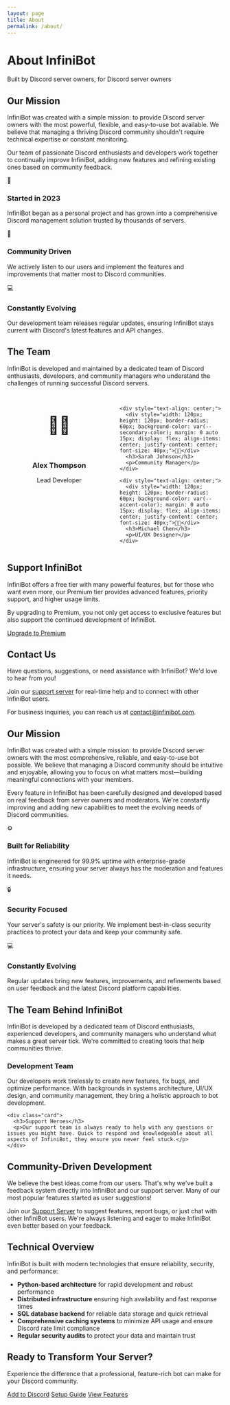```yaml
---
layout: page
title: About
permalink: /about/
---
```


<div class="hero animate-fade-in">
  <h1>About InfiniBot</h1>
  <p>Built by Discord server owners, for Discord server owners</p>
</div>

<div class="card">
  <h2>Our Mission</h2>
  <p>
    InfiniBot was created with a simple mission: to provide Discord server owners with the most powerful, flexible, and easy-to-use bot available. We believe that managing a thriving Discord community shouldn't require technical expertise or constant monitoring.
  </p>
  <p>
    Our team of passionate Discord enthusiasts and developers work together to continually improve InfiniBot, adding new features and refining existing ones based on community feedback.
  </p>
</div>

<div class="feature-grid">
  <div class="feature-card">
    <div class="feature-icon">🚀</div>
    <h3>Started in 2023</h3>
    <p>InfiniBot began as a personal project and has grown into a comprehensive Discord management solution trusted by thousands of servers.</p>
  </div>
  
  <div class="feature-card">
    <div class="feature-icon">👥</div>
    <h3>Community Driven</h3>
    <p>We actively listen to our users and implement the features and improvements that matter most to Discord communities.</p>
  </div>
  
  <div class="feature-card">
    <div class="feature-icon">💻</div>
    <h3>Constantly Evolving</h3>
    <p>Our development team releases regular updates, ensuring InfiniBot stays current with Discord's latest features and API changes.</p>
  </div>
</div>

<div class="card">
  <h2>The Team</h2>
  <p>
    InfiniBot is developed and maintained by a dedicated team of Discord enthusiasts, developers, and community managers who understand the challenges of running successful Discord servers.
  </p>
  
  <div style="display: grid; grid-template-columns: repeat(auto-fit, minmax(200px, 1fr)); gap: 20px; margin-top: 30px;">
    <div style="text-align: center;">
      <div style="width: 120px; height: 120px; border-radius: 60px; background-color: var(--primary-color); margin: 0 auto 15px; display: flex; align-items: center; justify-content: center; font-size: 40px;">👨‍💻</div>
      <h3>Alex Thompson</h3>
      <p>Lead Developer</p>
    </div>
    
    <div style="text-align: center;">
      <div style="width: 120px; height: 120px; border-radius: 60px; background-color: var(--secondary-color); margin: 0 auto 15px; display: flex; align-items: center; justify-content: center; font-size: 40px;">👩‍💼</div>
      <h3>Sarah Johnson</h3>
      <p>Community Manager</p>
    </div>
    
    <div style="text-align: center;">
      <div style="width: 120px; height: 120px; border-radius: 60px; background-color: var(--accent-color); margin: 0 auto 15px; display: flex; align-items: center; justify-content: center; font-size: 40px;">👨‍🎨</div>
      <h3>Michael Chen</h3>
      <p>UI/UX Designer</p>
    </div>
  </div>
</div>

<div class="card">
  <h2>Support InfiniBot</h2>
  <p>
    InfiniBot offers a free tier with many powerful features, but for those who want even more, our Premium tier provides advanced features, priority support, and higher usage limits.
  </p>
  <p>
    By upgrading to Premium, you not only get access to exclusive features but also support the continued development of InfiniBot.
  </p>
  <a href="/premium" class="btn btn-accent">Upgrade to Premium</a>
</div>

<div class="card">
  <h2>Contact Us</h2>
  <p>
    Have questions, suggestions, or need assistance with InfiniBot? We'd love to hear from you!
  </p>
  <p>
    Join our <a href="#">support server</a> for real-time help and to connect with other InfiniBot users.
  </p>
  <p>
    For business inquiries, you can reach us at <a href="mailto:contact@infinibot.com">contact@infinibot.com</a>.
  </p>
</div>

<div class="card">
  <h2>Our Mission</h2>
  <p>InfiniBot was created with a simple mission: to provide Discord server owners with the most comprehensive, reliable, and easy-to-use bot possible. We believe that managing a Discord community should be intuitive and enjoyable, allowing you to focus on what matters most—building meaningful connections with your members.</p>
  
  <p>Every feature in InfiniBot has been carefully designed and developed based on real feedback from server owners and moderators. We're constantly improving and adding new capabilities to meet the evolving needs of Discord communities.</p>
</div>

<div class="feature-grid">
  <div class="feature-card">
    <div class="feature-icon">⚙️</div>
    <h3>Built for Reliability</h3>
    <p>InfiniBot is engineered for 99.9% uptime with enterprise-grade infrastructure, ensuring your server always has the moderation and features it needs.</p>
  </div>
  
  <div class="feature-card">
    <div class="feature-icon">🔒</div>
    <h3>Security Focused</h3>
    <p>Your server's safety is our priority. We implement best-in-class security practices to protect your data and keep your community safe.</p>
  </div>
  
  <div class="feature-card">
    <div class="feature-icon">💻</div>
    <h3>Constantly Evolving</h3>
    <p>Regular updates bring new features, improvements, and refinements based on user feedback and the latest Discord platform capabilities.</p>
  </div>
</div>

<div class="card">
  <h2>The Team Behind InfiniBot</h2>
  <p>InfiniBot is developed by a dedicated team of Discord enthusiasts, experienced developers, and community managers who understand what makes a great server tick. We're committed to creating tools that help communities thrive.</p>
  
  <div class="feature-grid" style="grid-template-columns: repeat(auto-fill, minmax(300px, 1fr));">
    <div class="card">
      <h3>Development Team</h3>
      <p>Our developers work tirelessly to create new features, fix bugs, and optimize performance. With backgrounds in systems architecture, UI/UX design, and community management, they bring a holistic approach to bot development.</p>
    </div>
    
    <div class="card">
      <h3>Support Heroes</h3>
      <p>Our support team is always ready to help with any questions or issues you might have. Quick to respond and knowledgeable about all aspects of InfiniBot, they ensure you never feel stuck.</p>
    </div>
  </div>
</div>

<div class="card">
  <h2>Community-Driven Development</h2>
  <p>We believe the best ideas come from our users. That's why we've built a feedback system directly into InfiniBot and our support server. Many of our most popular features started as user suggestions!</p>
  
  <p>Join our <a href="#">Support Server</a> to suggest features, report bugs, or just chat with other InfiniBot users. We're always listening and eager to make InfiniBot even better based on your feedback.</p>
</div>

<div class="card">
  <h2>Technical Overview</h2>
  <p>InfiniBot is built with modern technologies that ensure reliability, security, and performance:</p>
  
  <ul>
    <li><strong>Python-based architecture</strong> for rapid development and robust performance</li>
    <li><strong>Distributed infrastructure</strong> ensuring high availability and fast response times</li>
    <li><strong>SQL database backend</strong> for reliable data storage and quick retrieval</li>
    <li><strong>Comprehensive caching systems</strong> to minimize API usage and ensure Discord rate limit compliance</li>
    <li><strong>Regular security audits</strong> to protect your data and maintain trust</li>
  </ul>
</div>

<div class="card glow">
  <h2>Ready to Transform Your Server?</h2>
  <p>Experience the difference that a professional, feature-rich bot can make for your Discord community.</p>
  
  <div class="btn-group">
    <a href="#" class="btn">Add to Discord</a>
    <a href="/getting-started/Getting-Started" class="btn btn-secondary">Setup Guide</a>
    <a href="/features" class="btn btn-accent">View Features</a>
  </div>
</div>
